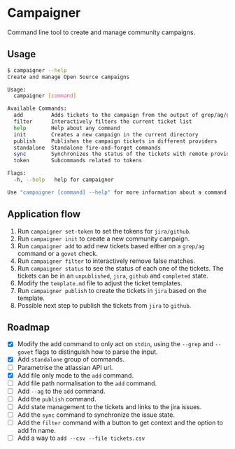# Campaigner

Command line tool to create and manage community campaigns.

## Usage

```sh
$ campaigner --help
Create and manage Open Source campaigns

Usage:
  campaigner [command]

Available Commands:
  add         Adds tickets to the campaign from the output of grep/ag/govet
  filter      Interactively filters the current ticket list
  help        Help about any command
  init        Creates a new campaign in the current directory
  publish     Publishes the campaign tickets in different providers
  standalone  Standalone fire-and-forget commands
  sync        Synchronizes the status of the tickets with remote providers
  token       Subcommands related to tokens

Flags:
  -h, --help   help for campaigner

Use "campaigner [command] --help" for more information about a command.
```

## Application flow

1. Run `campaigner set-token` to set the tokens for `jira/github`.
2. Run `campaigner init` to create a new community campaign.
3. Run `campaigner add` to add new tickets based either on a `grep/ag`
   command or a `govet` check.
4. Run `campaigner filter` to interactively remove false matches.
5. Run `campaigner status` to see the status of each one of the
   tickets. The tickets can be in an `unpublished`, `jira`, `github`
   and `completed` state.
6. Modify the `template.md` file to adjust the ticket templates.
7. Run `campaigner publish` to create the tickets in `jira` based on
   the template.
8. Possible next step to publish the tickets from `jira` to `github`.

## Roadmap

- [x] Modify the add command to only act on `stdin`, using the
      `--grep` and `--govet` flags to distinguish how to parse the
      input.
- [x] Add `standalone` group of commands.
- [ ] Parametrise the atlassian API url.
- [x] Add file only mode to the `add` command.
- [ ] Add file path normalisation to the `add` command.
- [ ] Add `--ag` to the `add` command.
- [ ] Add the `publish` command.
- [ ] Add state management to the tickets and links to the jira
      issues.
- [ ] Add the `sync` command to synchronize the issue state.
- [ ] Add the `filter` command with a button to get context and the
      option to add fn name.
- [ ] Add a way to `add --csv --file tickets.csv`
